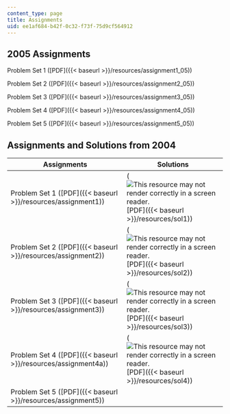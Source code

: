 ```yaml
---
content_type: page
title: Assignments
uid: ee1af684-b42f-0c32-f73f-75d9cf564912
---
```


2005 Assignments
----------------

Problem Set 1 ([PDF]({{< baseurl >}}/resources/assignment1_05))

Problem Set 2 ([PDF]({{< baseurl >}}/resources/assignment2_05))

Problem Set 3 ([PDF]({{< baseurl >}}/resources/assignment3_05))

Problem Set 4 ([PDF]({{< baseurl >}}/resources/assignment4_05))

Problem Set 5 ([PDF]({{< baseurl >}}/resources/assignment5_05))

Assignments and Solutions from 2004
-----------------------------------

| Assignments | Solutions |
| --- | --- |
| Problem Set 1 ([PDF]({{< baseurl >}}/resources/assignment1)) | (![This resource may not render correctly in a screen reader.](/images/inacessible.gif)[PDF]({{< baseurl >}}/resources/sol1)) |
| Problem Set 2 ([PDF]({{< baseurl >}}/resources/assignment2)) | (![This resource may not render correctly in a screen reader.](/images/inacessible.gif)[PDF]({{< baseurl >}}/resources/sol2)) |
| Problem Set 3 ([PDF]({{< baseurl >}}/resources/assignment3)) | (![This resource may not render correctly in a screen reader.](/images/inacessible.gif)[PDF]({{< baseurl >}}/resources/sol3)) |
| Problem Set 4 ([PDF]({{< baseurl >}}/resources/assignment4a)) | (![This resource may not render correctly in a screen reader.](/images/inacessible.gif)[PDF]({{< baseurl >}}/resources/sol4)) |
| Problem Set 5 ([PDF]({{< baseurl >}}/resources/assignment5)) |